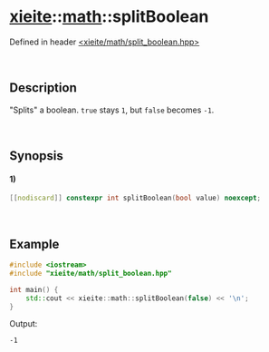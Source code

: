 # [xieite](../../xieite.md)\:\:[math](../../math.md)\:\:splitBoolean
Defined in header [<xieite/math/split_boolean.hpp>](../../../include/xieite/math/split_boolean.hpp)

&nbsp;

## Description
"Splits" a boolean. `true` stays `1`, but `false` becomes `-1`.

&nbsp;

## Synopsis
#### 1)
```cpp
[[nodiscard]] constexpr int splitBoolean(bool value) noexcept;
```

&nbsp;

## Example
```cpp
#include <iostream>
#include "xieite/math/split_boolean.hpp"

int main() {
    std::cout << xieite::math::splitBoolean(false) << '\n';
}
```
Output:
```
-1
```
